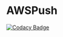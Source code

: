 # AWSPush

[![Codacy Badge](https://api.codacy.com/project/badge/Grade/9dca43f730b94499bb3371d870fc2110)](https://app.codacy.com/manual/rohit5k2/AWSPush?utm_source=github.com&utm_medium=referral&utm_content=rohit5k2/AWSPush&utm_campaign=Badge_Grade_Dashboard)
